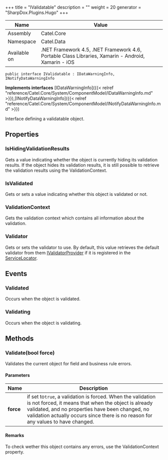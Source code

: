 

+++
title = "IValidatable" 
description = ""
weight = 20
generator = "SharpDox.Plugins.Hugo"
+++

Name|Value
---|---
Assembly|Catel.Core
Namespace|Catel.Data
Available on|.NET Framework 4.5, .NET Framework 4.6, Portable Class Libraries, Xamarin - Android, Xamarin - iOS

```
public interface IValidatable : IDataWarningInfo, INotifyDataWarningInfo
```

**Implements interfaces**
[IDataWarningInfo]({{&lt; relref "reference/Catel.Core/System/ComponentModel/IDataWarningInfo.md" &gt;}}),[INotifyDataWarningInfo]({{&lt; relref "reference/Catel.Core/System/ComponentModel/INotifyDataWarningInfo.md" &gt;}})

Interface defining a validatable object.

## Properties

### IsHidingValidationResults

Gets a value indicating whether the object is currently hiding its validation results. If the object hides its validation results, it is still possible to retrieve the validation results using the ValidationContext.

### IsValidated

Gets or sets a value indicating whether this object is validated or not.

### ValidationContext

Gets the validation context which contains all information about the validation.

### Validator

Gets or sets the validator to use. By default, this value retrieves the default validator from them [IValidatorProvider](#) if it is registered in the [ServiceLocator](#).

## Events

### Validated

Occurs when the object is validated.

### Validating

Occurs when the object is validating.

## Methods

### Validate(bool force)

Validates the current object for field and business rule errors.

#### Parameters

Name|Description
---|---
**force**|if set to`true`, a validation is forced. When the validation is not forced, it means that when the object is already validated, and no properties have been changed, no validation actually occurs since there is no reason for any values to have changed.

#### Remarks

To check wether this object contains any errors, use the ValidationContext property.

